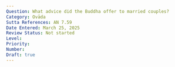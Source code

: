 ```yaml
---
Question: What advice did the Buddha offer to married couples?
Category: Ovāda
Sutta References: AN 7.59
Date Entered: March 25, 2025
Review Status: Not started
Level: 
Priority: 
Number: 
Draft: true
---
```

